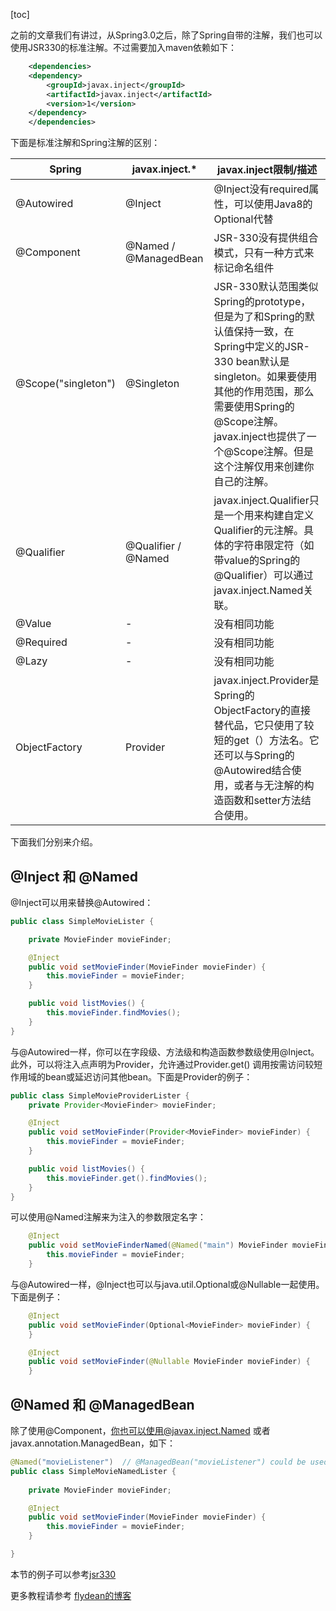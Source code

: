 [toc]

之前的文章我们有讲过，从Spring3.0之后，除了Spring自带的注解，我们也可以使用JSR330的标准注解。不过需要加入maven依赖如下：
~~~xml
    <dependencies>
    <dependency>
        <groupId>javax.inject</groupId>
        <artifactId>javax.inject</artifactId>
        <version>1</version>
    </dependency>
    </dependencies>
~~~

下面是标准注解和Spring注解的区别：

Spring|javax.inject.*|javax.inject限制/描述
-|-|-|
@Autowired| @Inject|@Inject没有required属性，可以使用Java8的Optional代替
@Component|	@Named / @ManagedBean | JSR-330没有提供组合模式，只有一种方式来标记命名组件
@Scope("singleton")|@Singleton|JSR-330默认范围类似Spring的prototype，但是为了和Spring的默认值保持一致，在Spring中定义的JSR-330 bean默认是singleton。如果要使用其他的作用范围，那么需要使用Spring的@Scope注解。javax.inject也提供了一个@Scope注解。但是这个注解仅用来创建你自己的注解。
@Qualifier|@Qualifier / @Named|javax.inject.Qualifier只是一个用来构建自定义Qualifier的元注解。具体的字符串限定符（如带value的Spring的@Qualifier）可以通过javax.inject.Named关联。
@Value|-|没有相同功能
@Required|-|没有相同功能
@Lazy|-|没有相同功能
ObjectFactory|Provider|javax.inject.Provider是Spring的ObjectFactory的直接替代品，它只使用了较短的get（）方法名。它还可以与Spring的@Autowired结合使用，或者与无注解的构造函数和setter方法结合使用。

下面我们分别来介绍。

## @Inject 和 @Named 

@Inject可以用来替换@Autowired：
~~~java
public class SimpleMovieLister {

    private MovieFinder movieFinder;

    @Inject
    public void setMovieFinder(MovieFinder movieFinder) {
        this.movieFinder = movieFinder;
    }

    public void listMovies() {
        this.movieFinder.findMovies();
    }
}
~~~

与@Autowired一样，你可以在字段级、方法级和构造函数参数级使用@Inject。此外，可以将注入点声明为Provider，允许通过Provider.get() 调用按需访问较短作用域的bean或延迟访问其他bean。下面是Provider的例子：
~~~java
public class SimpleMovieProviderLister {
    private Provider<MovieFinder> movieFinder;

    @Inject
    public void setMovieFinder(Provider<MovieFinder> movieFinder) {
        this.movieFinder = movieFinder;
    }

    public void listMovies() {
        this.movieFinder.get().findMovies();
    }
}
~~~

可以使用@Named注解来为注入的参数限定名字：
~~~java
    @Inject
    public void setMovieFinderNamed(@Named("main") MovieFinder movieFinder) {
        this.movieFinder = movieFinder;
    }
~~~

与@Autowired一样，@Inject也可以与java.util.Optional或@Nullable一起使用。下面是例子：
~~~java
    @Inject
    public void setMovieFinder(Optional<MovieFinder> movieFinder) {
    }

    @Inject
    public void setMovieFinder(@Nullable MovieFinder movieFinder) {
    }
~~~

## @Named 和 @ManagedBean

除了使用@Component，你也可以使用@javax.inject.Named 或者 javax.annotation.ManagedBean，如下：

~~~java
@Named("movieListener")  // @ManagedBean("movieListener") could be used as well
public class SimpleMovieNamedLister {
    
    private MovieFinder movieFinder;

    @Inject
    public void setMovieFinder(MovieFinder movieFinder) {
        this.movieFinder = movieFinder;
    }

}
~~~

本节的例子可以参考[jsr330](https://github.com/ddean2009/spring5-core-workshop)

更多教程请参考 [flydean的博客](http://www.flydean.com/spring5-jsr330-annotation/)